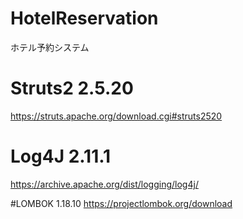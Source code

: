# HotelReservation
ホテル予約システム


# Struts2 2.5.20
https://struts.apache.org/download.cgi#struts2520

# Log4J 2.11.1
https://archive.apache.org/dist/logging/log4j/

#LOMBOK 1.18.10
https://projectlombok.org/download
